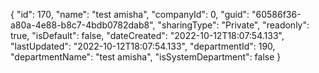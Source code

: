 {
  "id": 170,
  "name": "test amisha",
  "companyId": 0,
  "guid": "60586f36-a80a-4e88-b8c7-4bdb0782dab8",
  "sharingType": "Private",
  "readonly": true,
  "isDefault": false,
  "dateCreated": "2022-10-12T18:07:54.133",
  "lastUpdated": "2022-10-12T18:07:54.133",
  "departmentId": 190,
  "departmentName": "test amisha",
  "isSystemDepartment": false
}